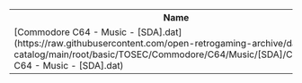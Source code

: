 <table>
<tr><th>Name</th><th>Size</th></tr>
<tr><td>
[Commodore C64 - Music - [SDA].dat](https://raw.githubusercontent.com/open-retrogaming-archive/dat-catalog/main/root/basic/TOSEC/Commodore/C64/Music/[SDA]/Commodore C64 - Music - [SDA].dat)
</td><td>3878</td></tr>
</table>
